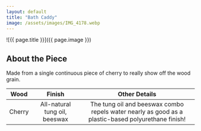 ```yaml
---
layout: default
title: "Bath Caddy"
image: /assets/images/IMG_4178.webp
---
```

![{{ page.title }}]({{ page.image }})
## About the Piece

Made from a single continuous piece of cherry to really show off the wood grain.

| Wood              | Finish                          | Other Details                                                    |
|:------------------:|:--------------------------------:|:---------------------------------------------------------:|
| Cherry | All-natural tung oil, beeswax | The tung oil and beeswax combo repels water nearly as good as a plastic-based polyurethane finish! |



